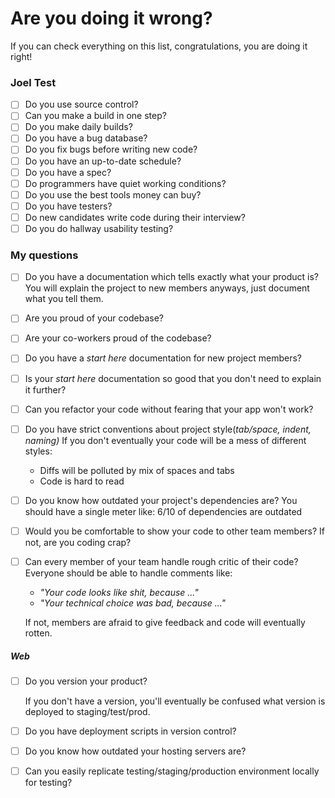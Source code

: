 # Are you doing it wrong?

If you can check everything on this list, congratulations, you are doing it right!

### Joel Test
- [ ] Do you use source control?
- [ ] Can you make a build in one step?
- [ ] Do you make daily builds?
- [ ] Do you have a bug database?
- [ ] Do you fix bugs before writing new code?
- [ ] Do you have an up-to-date schedule?
- [ ] Do you have a spec?
- [ ] Do programmers have quiet working conditions?
- [ ] Do you use the best tools money can buy?
- [ ] Do you have testers?
- [ ] Do new candidates write code during their interview?
- [ ] Do you do hallway usability testing?

### My questions
- [ ] Do you have a documentation which tells exactly what your product is?
    You will explain the project to new members anyways, just document what you tell them.

- [ ] Are you proud of your codebase?
- [ ] Are your co-workers proud of the codebase?
- [ ] Do you have a *start here* documentation for new project members?
- [ ] Is your *start here* documentation so good that you don't need to explain it further?
- [ ] Can you refactor your code without fearing that your app won't work?
- [ ] Do you have strict conventions about project style(*tab/space, indent, naming)*
    If you don't eventually your code will be a mess of different styles:
    * Diffs will be polluted by mix of spaces and tabs
    * Code is hard to read

-[ ] Do you know how outdated your project's dependencies are?
    You should have a single meter like: 6/10 of dependencies are outdated

- [ ] Would you be comfortable to show your code to other team members?
    If not, are you coding crap?

- [ ] Can every member of your team handle rough critic of their code?
    Everyone should be able to handle comments like:

    * *"Your code looks like shit, because ..."*
    * *"Your technical choice was bad, because ..."*

    If not, members are afraid to give feedback and code will eventually rotten.

##### Web
- [ ] Do you version your product?

    If you don't have a version, you'll eventually be confused what version is deployed to staging/test/prod.

- [ ] Do you have deployment scripts in version control?
- [ ] Do you know how outdated your hosting servers are?
- [ ] Can you easily replicate testing/staging/production environment locally for testing?
